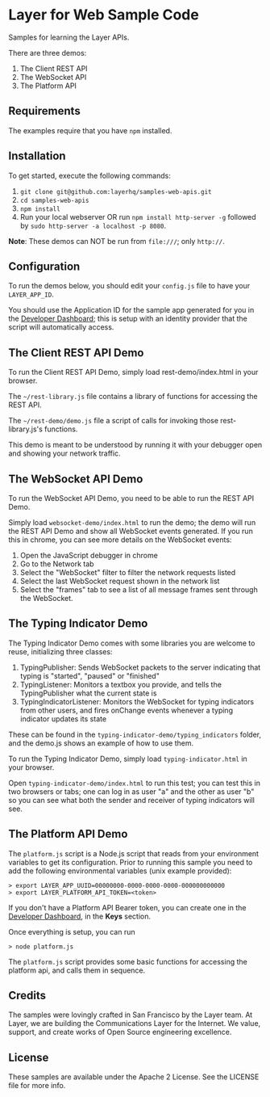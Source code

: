 # Layer for Web Sample Code

Samples for learning the Layer APIs.

There are three demos:

1. The Client REST API
2. The WebSocket API
3. The Platform API

## Requirements

The examples require that you have `npm` installed.

## Installation

To get started, execute the following commands:

1. `git clone git@github.com:layerhq/samples-web-apis.git`
2. `cd samples-web-apis`
3. `npm install`
4. Run your local webserver OR run `npm install http-server -g`
   followed by `sudo http-server -a localhost -p 8080`.

**Note**: These demos can NOT be run from `file:///`; only `http://`.

## Configuration

To run the demos below, you should edit your `config.js` file to have your `LAYER_APP_ID`.

You should use the Application ID for the sample app generated for you in the [Developer Dashboard](https://developer.layer.com); this is setup with an identity provider that the script will automatically access.

## The Client REST API Demo

To run the Client REST API Demo, simply load rest-demo/index.html in your browser.

The `~/rest-library.js` file contains a library of functions for accessing the REST API.

The `~/rest-demo/demo.js` file a script of calls for invoking those rest-library.js's functions.

This demo is meant to be understood by running it with your debugger open and showing your network traffic.

## The WebSocket API Demo

To run the WebSocket API Demo, you need to be able to run the REST API Demo.

Simply load `websocket-demo/index.html` to run the demo; the demo will run the REST API Demo and show all WebSocket events generated.  If you run this in chrome, you can see more details on the WebSocket events:

1. Open the JavaScript debugger in chrome
2. Go to the Network tab
3. Select the "WebSocket" filter to filter the network requests listed
4. Select the last WebSocket request shown in the network list
5. Select the "frames" tab to see a list of all message frames sent through the WebSocket.

## The Typing Indicator Demo

The Typing Indicator Demo comes with some libraries you are welcome to reuse, initializing three classes:

1. TypingPublisher: Sends WebSocket packets to the server indicating that typing is "started", "paused" or "finished"
2. TypingListener: Monitors a textbox you provide, and tells the TypingPublisher what the current state is
3. TypingIndicatorListener: Monitors the WebSocket for typing indicators from other users, and fires onChange events whenever a typing indicator updates its state

These can be found in the `typing-indicator-demo/typing_indicators` folder, and the demo.js shows an example of how to use them.

To run the Typing Indicator Demo, simply load `typing-indicator.html` in your browser.

Open `typing-indicator-demo/index.html` to run this test; you can test this in two browsers or tabs; one can log in as user "a" and the other as user "b" so you can see what both the sender and receiver of typing indicators will see.

## The Platform API Demo

The `platform.js` script is a Node.js script that reads from your environment variables to get its configuration.  Prior to running this sample you need to add the following environmental variables (unix example provided):

```
> export LAYER_APP_UUID=00000000-0000-0000-0000-000000000000
> export LAYER_PLATFORM_API_TOKEN=<token>
```

If you don't have a Platform API Bearer token, you can create one in the [Developer Dashboard](https://developer.layer.com), in the **Keys** section.

Once everything is setup, you can run

```
> node platform.js
```

The `platform.js` script provides some basic functions for accessing the platform api, and calls them in sequence.

## Credits

The samples were lovingly crafted in San Francisco by the Layer team. At Layer, we are building the Communications Layer for the Internet. We value, support, and create works of Open Source engineering excellence.

## License

These samples are available under the Apache 2 License. See the LICENSE file for more info.
